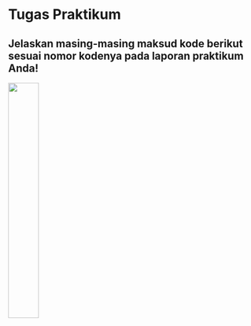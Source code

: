 # Tugas Praktikum
## Jelaskan masing-masing maksud kode berikut sesuai nomor kodenya pada laporan praktikum Anda!
<img src="https://user-images.githubusercontent.com/75898886/232279132-23240696-ac09-4838-84da-e63c4e74e7c2.PNG" width=35% height=35%><br>
